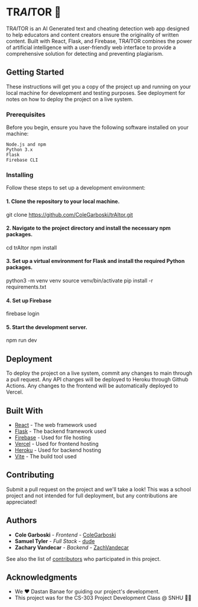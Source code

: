 # TR*AI*TOR 🤖

TR*AI*TOR is an AI Generated text and cheating detection web app designed to help educators and content creators ensure the originality of written content. Built with React, Flask, and Firebase, TR*AI*TOR combines the power of artificial intelligence with a user-friendly web interface to provide a comprehensive solution for detecting and preventing plagiarism.

## Getting Started

These instructions will get you a copy of the project up and running on your local machine for development and testing purposes. See deployment for notes on how to deploy the project on a live system.

### Prerequisites

Before you begin, ensure you have the following software installed on your machine:

    Node.js and npm
    Python 3.x
    Flask
    Firebase CLI

### Installing

Follow these steps to set up a development environment:

#### 1. Clone the repository to your local machine.

git clone https://github.com/ColeGarboski/trAItor.git

#### 2. Navigate to the project directory and install the necessary npm packages.

cd trAItor
npm install

#### 3. Set up a virtual environment for Flask and install the required Python packages.

python3 -m venv venv
source venv/bin/activate
pip install -r requirements.txt

#### 4. Set up Firebase

firebase login

#### 5. Start the development server.

npm run dev

## Deployment

To deploy the project on a live system, commit any changes to main through a pull request. Any API changes will be deployed to Heroku through Github Actions. Any changes to the frontend will be automatically deployed to Vercel.

## Built With

* [React](https://reactjs.org/) - The web framework used
* [Flask](https://flask.palletsprojects.com/en/2.0.x/) - The backend framework used
* [Firebase](https://firebase.google.com/) - Used for file hosting
* [Vercel](https://vercel.com/) - Used for frontend hosting
* [Heroku](https://dashboard.heroku.com/) - Used for backend hosting
* [Vite](https://vitejs.dev/) - The build tool used

## Contributing

Submit a pull request on the project and we'll take a look! This was a school project and not intended for full deployment, but any contributions are appreciated!

## Authors

- **Cole Garboski** - *Frontend* - [ColeGarboski](https://github.com/ColeGarboski)
- **Samuel Tyler** - *Full Stack* - [dude](https://github.com/dude)
- **Zachary Vandecar** - *Backend* - [ZachVandecar](https://github.com/ZachVandecar)

See also the list of [contributors](https://github.com/ColeGarboski/trAItor/contributors) who participated in this project.


## Acknowledgments

- We ❤️ Dastan Banae for guiding our project's development.
- This project was for the CS-303 Project Development Class @ SNHU 💙💛
